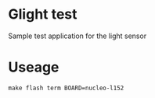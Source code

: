 # Glight test
Sample test application for the light sensor 


# Useage 
`make flash term BOARD=nucleo-l152`